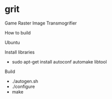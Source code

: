# grit
Game Raster Image Transmogrifier

How to build

Ubuntu

Install libraries

- sudo apt-get install autoconf automake libtool

Build

- ./autogen.sh
- ./configure
- make


